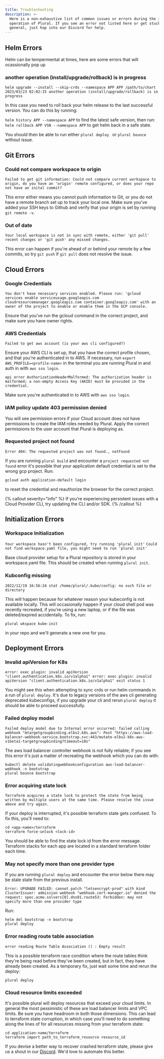 ```yaml
---
title: Troubleshooting
description: >-
  Here is a non-exhaustive list of common issues or errors during the install or
  operation of Plural. If you see an error not listed here or get stuck in
  general, just hop into our Discord for help.
---
```


## Helm Errors

Helm can be tempermental at times, here are some errors that will ocassionally pop up

### another operation (install/upgrade/rollback) is in progress

`helm upgrade --install --skip-crds --namespace APP APP /path/to/chart 2023/03/23 02:02:15 another operation (install/upgrade/rollback) is in progress`

In this case you need to roll back your helm release to the last successful version. You can do this by running:

`helm history APP --namespace APP` to find the latest safe version, then run:
`helm rollback APP VSN --namespace APP` to get helm back in a safe state.

You should then be able to run either `plural deploy ` or `plural bounce` without issue.

## Git Errors

### Could not compare workspace to origin

`Failed to get git information: Could not compare current workspace to origin, do you have an 'origin' remote configured, or does your repo not have an inital commit?`

This error either means you cannot push information to Git, or you do not have a remote branch set up to track your local one. Make sure you've added your SSH keys to Github and verify that your origin is set by running `git remote -v`.

### Out of date

`Your local workspace is not in sync with remote, either 'git pull' recent changes or 'git push' any missed changes.`

This error can happen if you're ahead of or behind your remote by a few commits, so try `git push` if `git pull` does not resolve the issue.

## Cloud Errors

### Google Credentials

`You don't have necessary services enabled. Please run: 'gcloud services enable serviceusage.googleapis.com cloudresourcemanager.googleapis.com container.googleapis.com' with an owner of the project to enable or enable them in the GCP console.`

Ensure that you've run the gcloud command in the correct project, and make sure you have owner rights.

### AWS Credentials

`Failed to get aws account (is your aws cli configured?)`

Ensure your AWS CLI is set up, that you have the correct profile chosen, and that you're authenticated in to AWS. If necessary, run `export AWS_PROFILE=<profile-name>` in the terminal you are running Plural in and auth in with `aws sso login`.

`api error AuthorizationHeaderMalformed: The authorization header is malformed; a non-empty Access Key (AKID) must be provided in the credential.`

Make sure you're authenticated in to AWS with `aws sso login`.

### IAM policy update 403 permission denied

You will see permission errors if your Cloud account does not have permissions to create the IAM roles needed by Plural. Apply the correct permissions to the user account that Plural is deploying as.

### Requested project not found

`Error 404: The requested project was not found., notFound`

If you are running `plural build` and encounter a `project requested not found` error it's possible that your application default credential is set to the wrong gcp project. Run:

```
gcloud auth application-default login
```

to reset the credential and reauthorize the browser for the correct project.

{% callout severity="info" %}
If you're experiencing persistent issues with a Cloud Provider CLI, try updating the CLI and/or SDK.
{% /callout %}

## Initialization Errors

### Workspace Initialization

`Your workspace hasn't been configured, try running 'plural init'`
`Could not find workspace.yaml file, you might need to run 'plural init'`

Base cloud provider setup for a Plural repository is stored in your workspace.yaml file. This should be created when running `plural init`.

### Kubconfig missing

`2022/12/19 16:56:24 stat /home/plural/.kube/config: no such file or directory`

This will happen because for whatever reason your kubeconfig is not available locally. This will occasionally happen if your cloud shell pod was recently recreated, if you're using a new laptop, or if the file was deleted/expired accidentally. To fix, run:

```
plural wkspace kube-init
```

in your repo and we'll generate a new one for you.

## Deployment Errors

### Invalid apiVersion for K8s

`error: exec plugin: invalid apiVersion "client.authentication.k8s.io/v1alpha1" error: exec plugin: invalid apiVersion "client.authentication.k8s.io/v1alpha1" exit status 1`

You might see this when attempting to sync crds or run helm commands in a run of `plural deploy`. It's due to legacy versions of the aws cli generating deprecated kubeconfigs, if you upgrade your cli and rerun `plural deploy` it should be able to proceed successfully.

### Failed deploy model

`Failed deploy model due to Internal error occurred: failed calling webhook "mtargetgroupbinding.elbv2.k8s.aws": Post "https://aws-load-balancer-webhook-service.bootstrap.svc:443/mutate-elbv2-k8s-aws-v1beta1-targetgroupbinding?timeout=10s"`

The aws load balancer controller webhook is not fully reliable; if you see this error it's just a matter of recreating the webhook which you can do with:

```
kubectl delete validatingwebhookconfiguration aws-load-balancer-webhook -n bootstrap
plural bounce bootstrap
```

### Error acquiring state lock

`Terraform acquires a state lock to protect the state from being written by multiple users at the same time. Please resolve the issue above and try again.`

If your deploy is interrupted, it's possible terraform state gets confused. To fix this, you'll need to:

```
cd <app-name>/terraform
terraform force-unlock <lock-id>
```

You should be able to find the state lock id from the error message. Terraform stacks for each app are located in a standard terraform folder each time.

### May not specify more than one provider type

If you are running `plural deploy` and encounter the error below there may be stale state from the previous install.

```
Error: UPGRADE FAILED: cannot patch "letsencrypt-prod" with kind ClusterIssuer: admission webhook "webhook.cert-manager.io" denied the request: spec.acme.solvers[0].dns01.route53: Forbidden: may not specify more than one provider type
```

Run:

```
helm del bootstrap -n bootstrap
plural deploy
```

### Error reading route table association

`error reading Route Table Association () : Empty result`

This is a possible terraform race condition where the route tables think they're being read before they've been created, but in fact, they have already been created. As a temporary fix, just wait some time and rerun the deploy:

```
plural deploy
```

### Cloud resource limits exceeded

It's possible plural will deploy resources that exceed your cloud limits. In general the most pessimistic of these are load balancer limits and VPC limits. Be sure you have headroom in both those dimensions. This can lead to terraform state corruption, in which case you'll need to do something along the lines of for all resources missing from your terraform state:

```
cd application-name/terraform
terraform import path_to_terraform_resource resource_id
```

If you devise a better way to recover crashed terraform state, please give us a shout in our [Discord](https://discord.com/invite/bEBAMXV64s). We'd love to automate this better.
